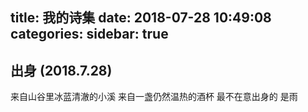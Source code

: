 title: 我的诗集
date: 2018-07-28 10:49:08
categories:
sidebar: true
---

## 出身 (2018.7.28)

来自山谷里冰蓝清澈的小溪 
来自一盏仍然温热的酒杯
最不在意出身的 是雨 